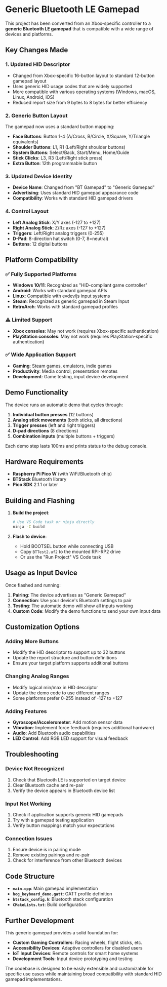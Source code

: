 # Generic Bluetooth LE Gamepad

This project has been converted from an Xbox-specific controller to a **generic Bluetooth LE gamepad** that is compatible with a wide range of devices and platforms.

## Key Changes Made

### 1. **Updated HID Descriptor**
- Changed from Xbox-specific 16-button layout to standard 12-button gamepad layout
- Uses generic HID usage codes that are widely supported
- More compatible with various operating systems (Windows, macOS, Linux, Android, iOS)
- Reduced report size from 9 bytes to 8 bytes for better efficiency

### 2. **Generic Button Layout**
The gamepad now uses a standard button mapping:
- **Face Buttons**: Button 1-4 (A/Cross, B/Circle, X/Square, Y/Triangle equivalents)
- **Shoulder Buttons**: L1, R1 (Left/Right shoulder buttons)
- **System Buttons**: Select/Back, Start/Menu, Home/Guide
- **Stick Clicks**: L3, R3 (Left/Right stick press)
- **Extra Button**: 12th programmable button

### 3. **Updated Device Identity**
- **Device Name**: Changed from "BT Gamepad" to "Generic Gamepad"
- **Advertising**: Uses standard HID gamepad appearance code
- **Compatibility**: Works with standard HID gamepad drivers

### 4. **Control Layout**
- **Left Analog Stick**: X/Y axes (-127 to +127)
- **Right Analog Stick**: Z/Rz axes (-127 to +127) 
- **Triggers**: Left/Right analog triggers (0-255)
- **D-Pad**: 8-direction hat switch (0-7, 8=neutral)
- **Buttons**: 12 digital buttons

## Platform Compatibility

### ✅ **Fully Supported Platforms**
- **Windows 10/11**: Recognized as "HID-compliant game controller"
- **Android**: Works with standard gamepad APIs
- **Linux**: Compatible with evdev/js input systems
- **Steam**: Recognized as generic gamepad in Steam Input
- **RetroArch**: Works with standard gamepad profiles

### ⚠️ **Limited Support**
- **Xbox consoles**: May not work (requires Xbox-specific authentication)
- **PlayStation consoles**: May not work (requires PlayStation-specific authentication)

### ✅ **Wide Application Support**
- **Gaming**: Steam games, emulators, indie games
- **Productivity**: Media control, presentation remotes
- **Development**: Game testing, input device development

## Demo Functionality

The device runs an automatic demo that cycles through:
1. **Individual button presses** (12 buttons)
2. **Analog stick movements** (both sticks, all directions)
3. **Trigger presses** (left and right triggers)
4. **D-pad directions** (8 directions)
5. **Combination inputs** (multiple buttons + triggers)

Each demo step lasts 100ms and prints status to the debug console.

## Hardware Requirements

- **Raspberry Pi Pico W** (with WiFi/Bluetooth chip)
- **BTStack** Bluetooth library
- **Pico SDK** 2.1.1 or later

## Building and Flashing

1. **Build the project**:
   ```bash
   # Use VS Code task or ninja directly
   ninja -C build
   ```

2. **Flash to device**:
   - Hold BOOTSEL button while connecting USB
   - Copy `BTTest2.uf2` to the mounted RPI-RP2 drive
   - Or use the "Run Project" VS Code task

## Usage as Input Device

Once flashed and running:

1. **Pairing**: The device advertises as "Generic Gamepad"
2. **Connection**: Use your device's Bluetooth settings to pair
3. **Testing**: The automatic demo will show all inputs working
4. **Custom Code**: Modify the demo functions to send your own input data

## Customization Options

### Adding More Buttons
- Modify the HID descriptor to support up to 32 buttons
- Update the report structure and button definitions
- Ensure your target platform supports additional buttons

### Changing Analog Ranges
- Modify logical min/max in HID descriptor
- Update the demo code to use different ranges
- Some platforms prefer 0-255 instead of -127 to +127

### Adding Features
- **Gyroscope/Accelerometer**: Add motion sensor data
- **Vibration**: Implement force feedback (requires additional hardware)
- **Audio**: Add Bluetooth audio capabilities
- **LED Control**: Add RGB LED support for visual feedback

## Troubleshooting

### Device Not Recognized
1. Check that Bluetooth LE is supported on target device
2. Clear Bluetooth cache and re-pair
3. Verify the device appears in Bluetooth device list

### Input Not Working
1. Check if application supports generic HID gamepads
2. Try with a gamepad testing application
3. Verify button mappings match your expectations

### Connection Issues
1. Ensure device is in pairing mode
2. Remove existing pairings and re-pair
3. Check for interference from other Bluetooth devices

## Code Structure

- **`main.cpp`**: Main gamepad implementation
- **`hog_keyboard_demo.gatt`**: GATT profile definition
- **`btstack_config.h`**: Bluetooth stack configuration
- **`CMakeLists.txt`**: Build configuration

## Further Development

This generic gamepad provides a solid foundation for:
- **Custom Gaming Controllers**: Racing wheels, flight sticks, etc.
- **Accessibility Devices**: Adaptive controllers for disabled users
- **IoT Input Devices**: Remote controls for smart home systems
- **Development Tools**: Input device prototyping and testing

The codebase is designed to be easily extensible and customizable for specific use cases while maintaining broad compatibility with standard HID gamepad implementations.
